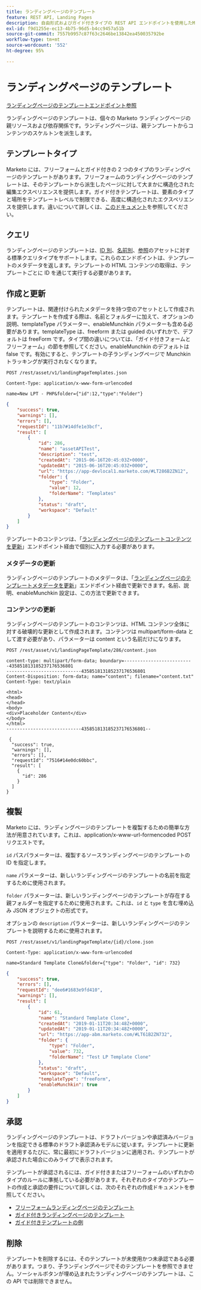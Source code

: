 ```yaml
---
title: ランディングページのテンプレート
feature: REST API, Landing Pages
description: 自由形式およびガイド付きタイプの REST API エンドポイントを使用したMarketo ランディングページテンプレートの管理、ID または名前によるクエリ、HTMLの作成、更新、クローン、Munchkin。
exl-id: f9d1255e-ec13-4b75-96d5-b4cc9457a51b
source-git-commit: 7557b9957c87f63c2646be13842ea450035792be
workflow-type: tm+mt
source-wordcount: '552'
ht-degree: 95%

---
```


# ランディングページのテンプレート

[ランディングページのテンプレートエンドポイント参照](https://developer.adobe.com/marketo-apis/api/asset/#tag/Landing-Page-Templates)

ランディングページのテンプレートは、個々の Marketo ランディングページの親リソースおよび依存関係です。ランディングページは、親テンプレートからコンテンツのスケルトンを派生します。

## テンプレートタイプ

Marketo には、フリーフォームとガイド付きの 2 つのタイプのランディングページのテンプレートがあります。フリーフォームのランディングページのテンプレートは、そのテンプレートから派生したページに対して大まかに構造化された編集エクスペリエンスを提供します。ガイド付きテンプレートは、要素のタイプと場所をテンプレートレベルで制限できる、高度に構造化されたエクスペリエンスを提供します。違いについて詳しくは、[このドキュメント](https://experienceleague.adobe.com/ja/docs/marketo/using/product-docs/demand-generation/landing-pages/understanding-landing-pages/understanding-free-form-vs-guided-landing-pages)を参照してください。

## クエリ

ランディングページのテンプレートは、[ID 別](https://developer.adobe.com/marketo-apis/api/asset/#tag/Landing-Page-Templates/operation/getLandingPageTemplateByIdUsingGET)、[名前別](https://developer.adobe.com/marketo-apis/api/asset/#tag/Landing-Page-Templates/operation/getLandingPageTemplateByNameUsingGET)、[参照](https://developer.adobe.com/marketo-apis/api/asset/#tag/Landing-Page-Templates/operation/getLandingPageTemplatesUsingGET)のアセットに対する標準クエリタイプをサポートします。これらのエンドポイントは、テンプレートのメタデータを返します。テンプレートの HTML コンテンツの取得は、テンプレートごとに ID を通じて実行する必要があります。

## 作成と更新

テンプレートは、関連付けられたメタデータを持つ空のアセットとして作成されます。テンプレートを作成する際は、名前とフォルダーに加えて、オプションの説明、templateType パラメーター、enableMunchkin パラメーターも含める必要があります。templateType は、freeform または guided のいずれかで、デフォルトは freeForm です。タイプ間の違いについては、「ガイド付きフォームとフリーフォーム」の節を参照してください。enableMunchkin のデフォルトは false です。有効にすると、テンプレートの子ランディングページで Munchkin トラッキングが実行されなくなります。

```
POST /rest/asset/v1/landingPageTemplates.json
```

```
Content-Type: application/x-www-form-urlencoded
```

```
name=New LPT - PHP&folder={"id":12,"type":"Folder"}
```

```json
{
    "success": true,
    "warnings": [],
    "errors": [],
    "requestId": "11b7#14dfe1e3bcf",
    "result": [
        {
            "id": 286,
            "name": "assetAPITest",
            "description": "test",
            "createdAt": "2015-06-16T20:45:03Z+0000",
            "updatedAt": "2015-06-16T20:45:03Z+0000",
            "url": "https://app-devlocal1.marketo.com/#LT286B2ZN12",
            "folder": {
                "type": "Folder",
                "value": 12,
                "folderName": "Templates"
            },
            "status": "draft",
            "workspace": "Default"
        }
    ]
}
```

テンプレートのコンテンツは、「[ランディングページのテンプレートコンテンツを更新](https://developer.adobe.com/marketo-apis/api/asset/#tag/Landing-Page-Templates/operation/updateLandingPageTemplateContentUsingPOST)」エンドポイント経由で個別に入力する必要があります。

### メタデータの更新

ランディングページのテンプレートのメタデータは、「[ランディングページのテンプレートメタデータを更新](https://developer.adobe.com/marketo-apis/api/asset/#tag/Landing-Page-Templates/operation/updateLpTemplateUsingPOST)」エンドポイント経由で更新できます。名前、説明、enableMunchkin 設定は、この方法で更新できます。

### コンテンツの更新

ランディングページのテンプレートのコンテンツは、HTML コンテンツ全体に対する破壊的な更新として作成されます。コンテンツは multipart/form-data として渡す必要があり、パラメーターは content という名前だけになります。

```
POST /rest/asset/v1/landingPageTemplate/286/content.json
```

```
content-type: multipart/form-data; boundary=--------------------------435851813185237176536801
----------------------------435851813185237176536801
Content-Disposition: form-data; name="content"; filename="content.txt"
Content-Type: text/plain

<html>
<head>
</head>
<body>
<div>Placeholder Content</div>
</body>
</html>
----------------------------435851813185237176536801--
```

```
 {
  "success": true,
  "warnings": [],
  "errors": [],
  "requestId": "7516#14e0dc60bbc",
  "result": [
    {
      "id": 286
    }
  ]
}
```

## 複製

Marketo には、ランディングページのテンプレートを複製するための簡単な方法が用意されています。これは、application/x-www-url-formencoded POST リクエストです。

`id` パスパラメーターは、複製するソースランディングページのテンプレートの ID を指定します。

`name` パラメーターは、新しいランディングページのテンプレートの名前を指定するために使用されます。

`folder` パラメーターは、新しいランディングページのテンプレートが存在する親フォルダーを指定するために使用されます。これは、`id` と `type` を含む埋め込み JSON オブジェクトの形式です。

オプションの `description` パラメーターは、新しいランディングページのテンプレートを説明するために使用されます。

```
POST /rest/asset/v1/landingPageTemplate/{id}/clone.json
```

```
Content-Type: application/x-www-form-urlencoded
```

```
name=Standard Template Clone&folder={"type": "Folder", "id": 732}
```

```json
{
    "success": true,
    "errors": [],
    "requestId": "dee6#1683e9fd410",
    "warnings": [],
    "result": [
        {
            "id": 61,
            "name": "Standard Template Clone",
            "createdAt": "2019-01-11T20:34:48Z+0000",
            "updatedAt": "2019-01-11T20:34:48Z+0000",
            "url": "https://app-abm.marketo.com/#LT61B2ZN732",
            "folder": {
                "type": "Folder",
                "value": 732,
                "folderName": "Test LP Template Clone"
            },
            "status": "draft",
            "workspace": "Default",
            "templateType": "freeForm",
            "enableMunchkin": true
        }
    ]
}
```

## 承認

ランディングページのテンプレートは、ドラフトバージョンや承認済みバージョンを指定できる標準のドラフト承認済みモデルに従います。テンプレートに更新を適用するたびに、常に最初にドラフトバージョンに適用され、テンプレートが承認された場合にのみライブで表示されます。

テンプレートが承認されるには、ガイド付きまたはフリーフォームのいずれかのタイプのルールに準拠している必要があります。それぞれのタイプのテンプレートの作成と承認の要件について詳しくは、次のそれぞれの作成ドキュメントを参照してください。

- [フリーフォームランディングページのテンプレート](https://experienceleague.adobe.com/ja/docs/marketo/using/product-docs/demand-generation/landing-pages/landing-page-templates/create-a-free-form-landing-page-template)
- [ガイド付きランディングページのテンプレート](https://experienceleague.adobe.com/ja/docs/marketo/using/product-docs/demand-generation/landing-pages/landing-page-templates/create-a-guided-landing-page-template)
- [ガイド付きテンプレートの例](https://experienceleague.adobe.com/ja/docs/marketo/using/product-docs/demand-generation/landing-pages/landing-page-templates/guided-landing-page-template-list)

## 削除

テンプレートを削除するには、そのテンプレートが未使用かつ未承認である必要があります。つまり、子ランディングページでそのテンプレートを参照できません。ソーシャルボタンが埋め込まれたランディングページのテンプレートは、この API では削除できません。
